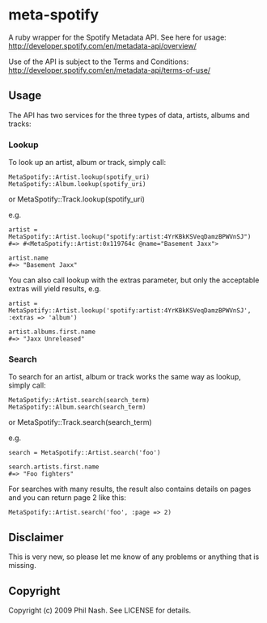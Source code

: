 # meta-spotify

A ruby wrapper for the Spotify Metadata API. See here for usage: http://developer.spotify.com/en/metadata-api/overview/

Use of the API is subject to the Terms and Conditions: http://developer.spotify.com/en/metadata-api/terms-of-use/

## Usage

The API has two services for the three types of data, artists, albums and tracks:

### Lookup

To look up an artist, album or track, simply call:

    MetaSpotify::Artist.lookup(spotify_uri)
    MetaSpotify::Album.lookup(spotify_uri)
or
    MetaSpotify::Track.lookup(spotify_uri)

e.g.

    artist = MetaSpotify::Artist.lookup("spotify:artist:4YrKBkKSVeqDamzBPWVnSJ")
    #=> #<MetaSpotify::Artist:0x119764c @name="Basement Jaxx">

    artist.name
    #=> "Basement Jaxx"

You can also call lookup with the extras parameter, but only the acceptable extras will yield results, e.g.

    artist = MetaSpotify::Artist.lookup('spotify:artist:4YrKBkKSVeqDamzBPWVnSJ', :extras => 'album')

    artist.albums.first.name
    #=> "Jaxx Unreleased"

### Search

To search for an artist, album or track works the same way as lookup, simply call:

    MetaSpotify::Artist.search(search_term)
    MetaSpotify::Album.search(search_term)
or
    MetaSpotify::Track.search(search_term)

e.g.

    search = MetaSpotify::Artist.search('foo')

    search.artists.first.name
    #=> "Foo fighters"

For searches with many results, the result also contains details on pages and you can return page 2 like this:

    MetaSpotify::Artist.search('foo', :page => 2)

## Disclaimer

This is very new, so please let me know of any problems or anything that is missing.

## Copyright

Copyright (c) 2009 Phil Nash. See LICENSE for details.
